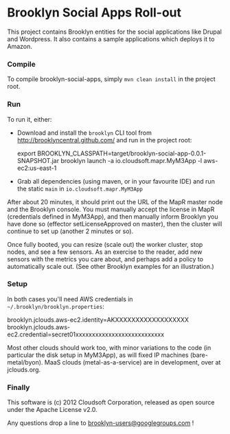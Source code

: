Brooklyn Social Apps Roll-out
======================

This project contains Brooklyn entities for the social applications like Drupal and Wordpress. It also contains a sample applications
which deploys it to Amazon.

### Compile

To compile brooklyn-social-apps, simply `mvn clean install` in the project root.


### Run

To run it, either:

* Download and install the `brooklyn` CLI tool from http://brooklyncentral.github.com/ and run in the project root:

  export BROOKLYN_CLASSPATH=target/brooklyn-social-app-0.0.1-SNAPSHOT.jar
  brooklyn launch -a io.cloudsoft.mapr.MyM3App -l aws-ec2:us-east-1

* Grab all dependencies (using maven, or in your favourite IDE) and run the static `main` in `io.cloudsoft.mapr.MyM3App`

After about 20 minutes, it should print out the URL of the MapR master node and the Brooklyn console.
You must manually accept the license in MapR (credentials defined in MyM3App),
and then manually inform Brooklyn you have done so (effector setLicenseApproved on master),
then the cluster will continue to set up (another 2 minutes or so).

Once fully booted, you can resize (scale out) the worker cluster, stop nodes, and see a few sensors.
As an exercise to the reader, add new sensors with the metrics you care about, and perhaps add a
policy to automatically scale out.  (See other Brooklyn examples for an illustration.)


### Setup

In both cases you'll need AWS credentials in `~/.brooklyn/brooklyn.properties`:

  brooklyn.jclouds.aws-ec2.identity=AKXXXXXXXXXXXXXXXXXX
  brooklyn.jclouds.aws-ec2.credential=secret01xxxxxxxxxxxxxxxxxxxxxxxxxxx

Most other clouds should work too, with minor variations to the code (in particular the disk setup in MyM3App),
as will fixed IP machines (bare-metal/byon).  MaaS clouds (metal-as-a-service) are in development, over at jclouds.org.


### Finally

This software is (c) 2012 Cloudsoft Corporation, released as open source under the Apache License v2.0.

Any questions drop a line to brooklyn-users@googlegroups.com !
